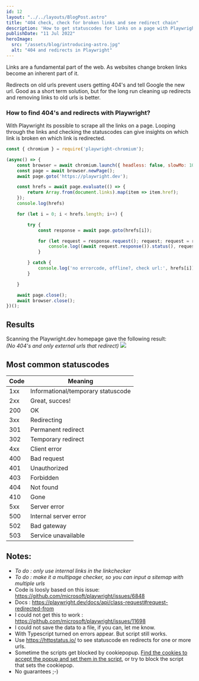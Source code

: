 ```yaml
---
id: 12
layout: "../../layouts/BlogPost.astro"
title: "404 check, check for broken links and see redirect chain"
description: 'How to get statuscodes for links on a page with Playwright'
publishDate: "11 Jul 2022"
heroImage:
  src: "/assets/blog/introducing-astro.jpg"
  alt: "404 and redirects in Playwright"
---
```


Links are a fundamental part of the web. As websites change broken links become an inherent part of it.

Redirects on old urls prevent users getting 404's and tell Google the new url. Good as a short term solution, but for the long run cleaning up redirects and removing links to old urls is better. 

### How to find 404's and redirects with Playwright? 
With Playwright its possible to scrape all the links on a page. Looping through the links and checking the statuscodes can give insights on which link is broken en which link is redirected.






```js
const { chromium } = require('playwright-chromium');

(async() => {
    const browser = await chromium.launch({ headless: false, slowMo: 1050 });
    const page = await browser.newPage();
    await page.goto('https://playwright.dev');

    const hrefs = await page.evaluate(() => {
        return Array.from(document.links).map(item => item.href);
    });
    console.log(hrefs)

    for (let i = 0; i < hrefs.length; i++) {

        try {
            const response = await page.goto(hrefs[i]);

            for (let request = response.request(); request; request = request.redirectedFrom()) {
                console.log((await request.response()).status(), request.url())
            }

        } catch {
            console.log('no errorcode, offline?, check url:', hrefs[i])
        }

    }

    await page.close();
    await browser.close();
})();
```

## Results
Scanning the Playwright.dev homepage gave the following result:<br>
*(No 404's and only external urls that redirect)*
<img src="/assets/404-broken-link-and-redirect-chain.jpg">

## Most common statuscodes


| **Code** | **Meaning**                        |
|----------|------------------------------------|
| 1xx      | Informational/temporary statuscode |
| 2xx      | Great, succes!                     |
| 200      | OK                                 |
| 3xx      | Redirecting                        |
| 301      | Permanent redirect                 |
| 302      | Temporary redirect                 |
| 4xx      | Client error                       |
| 400      | Bad request                        |
| 401      | Unauthorized                       |
| 403      | Forbidden                          |
| 404      | Not found                          |
| 410      | Gone                               |
| 5xx      | Server error                       |
| 500      | Internal server error              |
| 502      | Bad gateway                        |
| 503      | Service unavailable                |

## Notes:
- *To do : only use internal links in the linkchecker*
- *To do : make it a multipage checker, so you can input a sitemap with multiple urls*
- Code is loosly based on this issue: https://github.com/microsoft/playwright/issues/6848
- Docs : https://playwright.dev/docs/api/class-request#request-redirected-from
- I could not get this to work : https://github.com/microsoft/playwright/issues/11698
- I could not save the data to a file, if you can, let me know. 
- With Typescript turned on errors appear. But script still works. 
- Use <a href="https://httpstatus.io/" target="_blank">https://httpstatus.io/</a> to see statuscode en redirects for one or more urls. 
- Sometime the scripts get blocked by cookiepopup. <a href="/posts/use-cookies-accept-consent">Find the cookies to accept the popup and set them in the script</a>, or try to block the script that sets the cookiepop.
- No guarantees ;-)